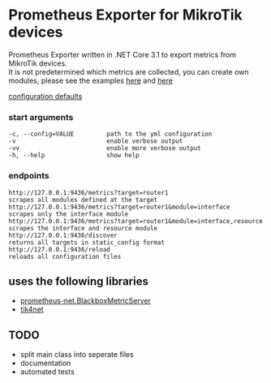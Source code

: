 # Prometheus Exporter for MikroTik devices
Prometheus Exporter written in .NET Core 3.1 to export metrics from MikroTik devices.  
It is not predetermined which metrics are collected, you can create own modules, please see the examples [here](https://github.com/swoga/MikrotikExporter.Net/blob/master/examples/example.yml) and [here](https://github.com/swoga/MikrotikExporter.Net/blob/master/examples/modules/interface.yml)

[configuration defaults](https://github.com/swoga/MikrotikExporter.Net/tree/master/MikrotikExporter/Configuration)

### start arguments
```
-c, --config=VALUE         path to the yml configuration
-v                         enable verbose output
-vv                        enable more verbose output
-h, --help                 show help
```

### endpoints
```
http://127.0.0.1:9436/metrics?target=router1                              scrapes all modules defined at the target
http://127.0.0.1:9436/metrics?target=router1&module=interface             scrapes only the interface module
http://127.0.0.1:9436/metrics?target=router1&module=interface,resource    scrapes the interface and resource module
http://127.0.0.1:9436/discover                                            returns all targets in static_config format
http://127.0.0.1:9436/reload                                              reloads all configuration files
```

## uses the following libraries
- [prometheus-net.BlackboxMetricServer](https://github.com/swoga/prometheus-net.BlackboxMetricServer)
- [tik4net](https://github.com/danikf/tik4net)


## TODO
- split main class into seperate files
- documentation
- automated tests
